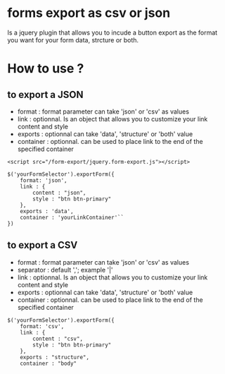 # forms export as csv or json

Is a jquery plugin that allows you to incude a button export as the format you want for your form data, strcture or both.

# How to use ?
## to export a JSON
- format : format parameter can take 'json' or 'csv' as values
- link : optionnal. Is an object that allows you to customize your link content and style
- exports : optionnal can take 'data', 'structure' or 'both' value
- container : optionnal. can be used to place link to the end of the specified container

```
<script src="/form-export/jquery.form-export.js"></script>
```
```
$('yourFormSelector').exportForm({
    format: 'json',
    link : {
        content : "json",
        style : "btn btn-primary"
    },
    exports : 'data',
    container : 'yourLinkContainer'``
})

```
## to export a CSV
- format : format parameter can take 'json' or 'csv' as values
- separator : default ','; example '|'
- link : optionnal. Is an object that allows you to customize your link content and style
- exports : optionnal can take 'data', 'structure' or 'both' value
- container : optionnal. can be used to place link to the end of the specified container
```
$('yourFormSelector').exportForm({
    format: 'csv',
    link : {
        content : "csv",
        style : "btn btn-primary"
    },
    exports : "structure",
    container : "body"
```